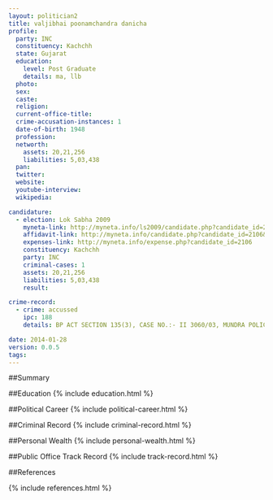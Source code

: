 ```yaml
---
layout: politician2
title: valjibhai poonamchandra danicha
profile: 
  party: INC
  constituency: Kachchh
  state: Gujarat
  education: 
    level: Post Graduate
    details: ma, llb
  photo: 
  sex: 
  caste: 
  religion: 
  current-office-title: 
  crime-accusation-instances: 1
  date-of-birth: 1948
  profession: 
  networth: 
    assets: 20,21,256
    liabilities: 5,03,438
  pan: 
  twitter: 
  website: 
  youtube-interview: 
  wikipedia: 

candidature: 
  - election: Lok Sabha 2009
    myneta-link: http://myneta.info/ls2009/candidate.php?candidate_id=2106
    affidavit-link: http://myneta.info/candidate.php?candidate_id=2106&scan=original
    expenses-link: http://myneta.info/expense.php?candidate_id=2106
    constituency: Kachchh 
    party: INC
    criminal-cases: 1
    assets: 20,21,256
    liabilities: 5,03,438
    result:  

crime-record: 
  - crime: accussed
    ipc: 188
    details: BP ACT SECTION 135(3), CASE NO.:- II 3060/03, MUNDRA POLICE STATION. CASE AT JUDI. MEGI. FIRST CLASS COURT, MUNDRA DATED 21-09-2003 

date: 2014-01-28
version: 0.0.5
tags: 
---
```

##Summary


##Education
{% include education.html %}


##Political Career
{% include political-career.html %}


##Criminal Record
{% include criminal-record.html %}


##Personal Wealth
{% include personal-wealth.html %}


##Public Office Track Record
{% include track-record.html %}


##References


{% include references.html %}